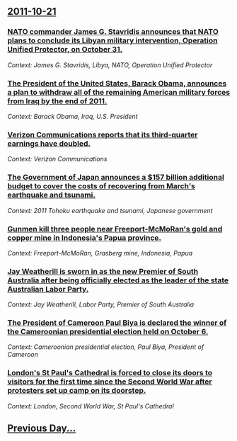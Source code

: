 ## [2011-10-21](/news/2011/10/21/index.md)

### [NATO commander James G. Stavridis announces that NATO plans to conclude its Libyan military intervention, Operation Unified Protector, on October 31. ](/news/2011/10/21/nato-commander-james-g-stavridis-announces-that-nato-plans-to-conclude-its-libyan-military-intervention-operation-unified-protector-on-oc.md)
_Context: James G. Stavridis, Libya, NATO, Operation Unified Protector_

### [The President of the United States, Barack Obama, announces a plan to withdraw all of the remaining American military forces from Iraq by the end of 2011. ](/news/2011/10/21/the-president-of-the-united-states-barack-obama-announces-a-plan-to-withdraw-all-of-the-remaining-american-military-forces-from-iraq-by-th.md)
_Context: Barack Obama, Iraq, U.S. President_

### [Verizon Communications reports that its third-quarter earnings have doubled. ](/news/2011/10/21/verizon-communications-reports-that-its-third-quarter-earnings-have-doubled.md)
_Context: Verizon Communications_

### [The Government of Japan announces a $157 billion additional budget to cover the costs of recovering from March's earthquake and tsunami. ](/news/2011/10/21/the-government-of-japan-announces-a-157-billion-additional-budget-to-cover-the-costs-of-recovering-from-march-s-earthquake-and-tsunami.md)
_Context: 2011 Tohoku earthquake and tsunami, Japanese government_

### [Gunmen kill three people near Freeport-McMoRan's gold and copper mine in Indonesia's Papua province. ](/news/2011/10/21/gunmen-kill-three-people-near-freeport-mcmoran-s-gold-and-copper-mine-in-indonesia-s-papua-province.md)
_Context: Freeport-McMoRan, Grasberg mine, Indonesia, Papua_

### [Jay Weatherill is sworn in as the new Premier of South Australia after being officially elected as the leader of the state Australian Labor Party. ](/news/2011/10/21/jay-weatherill-is-sworn-in-as-the-new-premier-of-south-australia-after-being-officially-elected-as-the-leader-of-the-state-australian-labor.md)
_Context: Jay Weatherill, Labor Party, Premier of South Australia_

### [The President of Cameroon Paul Biya is declared the winner of the Cameroonian presidential election held on October 6. ](/news/2011/10/21/the-president-of-cameroon-paul-biya-is-declared-the-winner-of-the-cameroonian-presidential-election-held-on-october-6.md)
_Context: Cameroonian presidential election, Paul Biya, President of Cameroon_

### [London's St Paul's Cathedral is forced to close its doors to visitors for the first time since the Second World War after protesters set up camp on its doorstep. ](/news/2011/10/21/london-s-st-paul-s-cathedral-is-forced-to-close-its-doors-to-visitors-for-the-first-time-since-the-second-world-war-after-protesters-set-up.md)
_Context: London, Second World War, St Paul's Cathedral_

## [Previous Day...](/news/2011/10/20/index.md)

